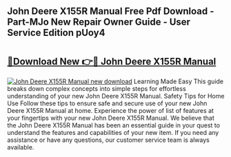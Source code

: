 ## John Deere X155R Manual Free Pdf Download - Part-MJo New Repair Owner Guide - User Service Edition pUoy4

# <h2><a href="http://bc8574.oget.top/?id=John+Deere+X155R+Manual">🔗Download New 👉🔴 John Deere X155R Manual</a></h2>

[![John Deere X155R Manual new download](https://i.imgur.com/5g1atiW.png)](http://bc8574.oget.top/?id=John+Deere+X155R+Manual)
Learning Made Easy This guide breaks down complex concepts into simple steps for effortless understanding of your new John Deere X155R Manual. Safety Tips for Home Use Follow these tips to ensure safe and secure use of your new John Deere X155R Manual at home. Experience the power of list of features at your fingertips with your new John Deere X155R Manual. We believe that the John Deere X155R Manual has been an essential guide in your quest to understand the features and capabilities of your new item. If you need any assistance or have any questions, our customer service team is always available.
